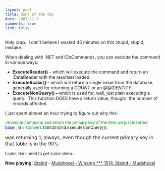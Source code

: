 ```yaml
--- 
layout: post
title: doh! of the day
date: 2005-11-7
comments: true
link: false
---
```

<p>Holy crap.&nbsp; I can&rsquo;t believe I wasted 45 minutes on this stupid, stupid, mistake.</p><p>When dealing with .NET and IDbCommands, you can execute the command in various ways:</p><ul><li><strong>ExecuteReader()</strong> &ndash; which will execute the command and return an IDataReader with the resultset loaded.</li><li><strong>ExecuteScalar() </strong>&ndash; which will return a single value from the database, generally used for returning a <em>COUNT </em>or an <em>@@IDENTITY</em></li><li><strong>ExecuteNonQuery() &ndash; </strong>which is used for, well, just plain executing a query.&nbsp; This function DOES have a return value, though:&nbsp; the number of records affected.</li></ul><p>I just spent almost an hour trying to figure out why this:<font color="#0000ff" size="2"></p><p #333; 1px solid? border: aliceblue;><font color="#009f00">//Execute command and return the primary key of the item we just inserted</font><br />base</font><font size="2">._id = </font><font color="#008080" size="2">Convert</font><font size="2">.ToInt32(cmd.ExecuteNonQuery());</font></p><p><font size="2"><font size="3">was returning 1, always, even though the current primary key in that table is in the 90&rsquo;s.</font></font></p><p><font size="2">Looks like I need to get some sleep&hellip;</p></font><p><strong>Now playing:</strong> <a href="http://phobos.apple.com/WebObjects/MZSearch.woa/wa/advancedSearchResults?artistTerm=Staind">Staind</a> - <a href="http://phobos.apple.com/WebObjects/MZSearch.woa/wa/advancedSearchResults?songTerm=Mudshovel - Winamp *** 1514. Staind - Mudshovel&amp;artistTerm=Staind">Mudshovel - Winamp *** 1514. Staind - Mudshovel</a></p>

